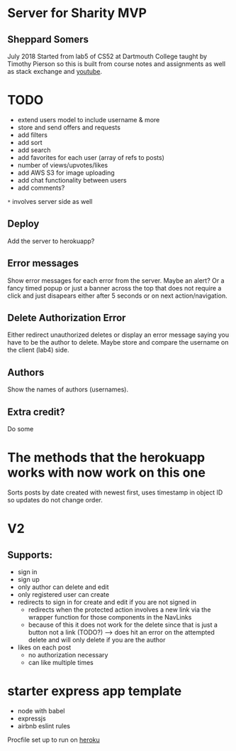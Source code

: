 # Server for Sharity MVP
## Sheppard Somers
July 2018
Started from lab5 of CS52 at Dartmouth College taught by Timothy Pierson so this is built from course notes and assignments as well as stack exchange and [youtube](https://www.youtube.com/watch?v=Td-2D-_7Y2E&index=20&list=PLoYCgNOIyGABj2GQSlDRjgvXtqfDxKm5b).

# TODO
 * extend users model to include username & more
 * store and send offers and requests
 * add filters
 * add sort
 * add search
 * add favorites for each user (array of refs to posts)
 * number of views/upvotes/likes
 * add AWS S3 for image uploading
 * add chat functionality between users
 * add comments?

`*` involves server side as well


## Deploy
Add the server to herokuapp?

## Error messages
Show error messages for each error from the server. Maybe an alert? Or a fancy timed popup or just a banner across the top that does not require a click and just disapears either after 5 seconds or on next action/navigation.
## Delete Authorization Error
Either redirect unauthorized deletes or display an error message saying you have to be the author to delete.
Maybe store and compare the username on the client (lab4) side.
## Authors  
Show the names of authors (usernames).
## Extra credit?
Do some


# The methods that the herokuapp works with now work on this one

Sorts posts by date created with newest first, uses timestamp in object ID so updates do not change order.

# V2
## Supports:
  * sign in
  * sign up
  * only author can delete and edit
  * only registered user can create
  * redirects to sign in for create and edit if you are not signed in
    * redirects when the protected action involves a new link via the wrapper function for those components in the NavLinks
    * because of this it does not work for the delete since that is just a button not a link (TODO?) --> does hit an error on the attempted delete and will only delete if you are the author
  * likes on each post
    * no authorization necessary
    * can like multiple times


# starter express app template

* node with babel
* expressjs
* airbnb eslint rules

Procfile set up to run on [heroku](https://devcenter.heroku.com/articles/getting-started-with-nodejs#deploy-the-app)
